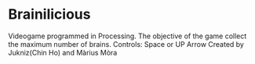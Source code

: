 # Brainilicious
Videogame programmed in Processing. The objective of the game collect the maximum number of brains.
Controls: Space or UP Arrow
Created by Jukniz(Chin Ho) and Màrius Mòra

